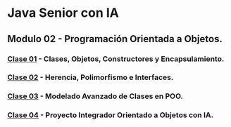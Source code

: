 # Java Senior con IA
## Modulo 02 - Programación Orientada a Objetos.

### [Clase 01](1) - Clases, Objetos, Constructores y Encapsulamiento.

### [Clase 02](2) - Herencia, Polimorfismo e Interfaces.

### [Clase 03](3) - Modelado Avanzado de Clases en POO.

### [Clase 04](4) - Proyecto Integrador Orientado a Objetos con IA.
